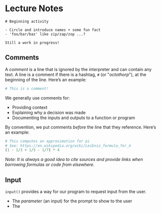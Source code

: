 # Lecture Notes


```{important}
# Beginning activity

- Circle and introduce names + some fun fact
- 'foo/bar/baz' like zip/zap/zop ...?
```

```{warning}
Still a work in progress!
```

## Comments

A _comment_ is a line that is ignored by the interpreter and can contain any text. A line is a comment if there is a hashtag, `#` (or "_octothorp_"), at the beginning of the line. Here’s an example:

```python
# This is a comment!
```

We generally use comments for:

- Providing context
- Explaining why a decision was made
- Documenting the inputs and outputs to a function or program

By convention, we put comments *before* the line that they reference. Here’s an example:

```python
# This computes an approximation for pi
# See: https://en.wikipedia.org/wiki/Leibniz_formula_for_π
(1 - 1/3 + 1/5 - 1/7) * 4
```

*Note: It is always a good idea to cite sources and provide links when borrowing formulas or code from elsewhere.*


## Input

`input()` provides a way for our program to request input from the user.

- The _parameter_ (an input) for the prompt to show to the user
- The
